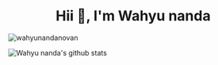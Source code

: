 
<h1 align="center" >Hii 👋, I'm Wahyu nanda</h1>
<!-- <img align="right" alt="cahcoding" width="400" src="https://cdn.dribbble.com/users/1059583/screenshots/4171367/coding-freak.gif"/>
 -->

<p align="left"> <img src="https://komarev.com/ghpvc/?username=wahyunandanovan&label=Profile%20views&color=0e75b6&style=flat" alt="wahyunandanovan" /> </p>


![Wahyu nanda's github stats](https://github-readme-stats.vercel.app/api?username=wahyunandanovan&show_icons=true&theme=flag-india&count_private=true)


<!--[![Top Langs](https://github-readme-stats.vercel.app/api/top-langs/?username=wahyunandanovan&layout=compact)](https://github.com/anuraghazra/github-readme-stats)-->
